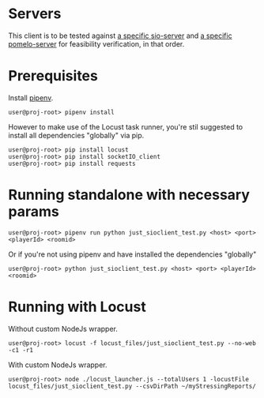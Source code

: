 # Servers

This client is to be tested against [a specific sio-server](https://github.com/genxium/socket.io-redis-express4-react16-simple-starter) and [a specific pomelo-server](https://github.com/genxium/single-pomelo-backend-server) for feasibility verification, in that order.

# Prerequisites
Install [pipenv](https://docs.pipenv.org/).

```
user@proj-root> pipenv install
```

However to make use of the Locust task runner, you're stil suggested to install all dependencies "globally" via pip.

```
user@proj-root> pip install locust 
user@proj-root> pip install socketIO_client
user@proj-root> pip install requests 
```

# Running standalone with necessary params
```
user@proj-root> pipenv run python just_sioclient_test.py <host> <port> <playerId> <roomid> 
```

Or if you're not using pipenv and have installed the dependencies "globally"

```
user@proj-root> python just_sioclient_test.py <host> <port> <playerId> <roomid> 
```

# Running with Locust 
Without custom NodeJs wrapper.
```
user@proj-root> locust -f locust_files/just_sioclient_test.py --no-web -c1 -r1 
```

With custom NodeJs wrapper.
```
user@proj-root> node ./locust_launcher.js --totalUsers 1 -locustFile locust_files/just_sioclient_test.py --csvDirPath ~/myStressingReports/ 
```
